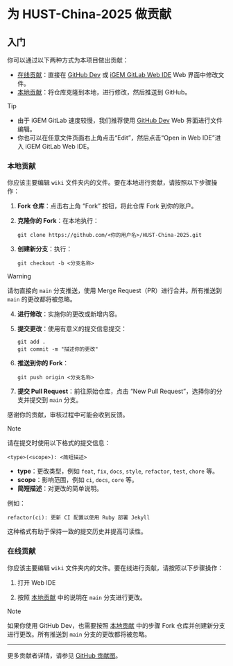# 为 HUST-China-2025 做贡献

## 入门

你可以通过以下两种方式为本项目做出贡献：

- [在线贡献](#在线贡献)：直接在 [GitHub Dev](https://github.dev/Lucas04-nhr/HUST-China-2025) 或 [iGEM GitLab Web IDE](https://gitlab.igem.org/-/ide/project/2025/hust-china/edit/main/-/) Web 界面中修改文件。
- [本地贡献](#本地贡献)：将仓库克隆到本地，进行修改，然后推送到 GitHub。

> [!TIP]
> - 由于 iGEM GitLab 速度较慢，我们推荐使用 [GitHub Dev](https://github.dev/Lucas04-nhr/HUST-China-2025) Web 界面进行文件编辑。
> - 你也可以在任意文件页面右上角点击“Edit”，然后点击“Open in Web IDE”进入 iGEM GitLab Web IDE。

### 本地贡献

你应该主要编辑 `wiki` 文件夹内的文件。要在本地进行贡献，请按照以下步骤操作：

1. **Fork 仓库**：点击右上角 “Fork” 按钮，将此仓库 Fork 到你的账户。

2. **克隆你的 Fork**：在本地执行：
   ```fish
   git clone https://github.com/<你的用户名>/HUST-China-2025.git
   ```

3. **创建新分支**：执行：
   ```fish
   git checkout -b <分支名称>
   ```

> [!WARNING]
> 请勿直接向 `main` 分支推送，使用 Merge Request（PR）进行合并。所有推送到 `main` 的更改都将被忽略。

4. **进行修改**：实施你的更改或新增内容。

5. **提交更改**：使用有意义的提交信息提交：
   ```fish
   git add .
   git commit -m "描述你的更改"
   ```

6. **推送到你的 Fork**：
   ```fish
   git push origin <分支名称>
   ```

7. **提交 Pull Request**：前往原始仓库，点击 “New Pull Request”，选择你的分支并提交到 `main` 分支。

感谢你的贡献，审核过程中可能会收到反馈。

> [!NOTE]
> 请在提交时使用以下格式的提交信息：
> ```
> <type>(<scope>): <简短描述>
> ```
> - **type**：更改类型，例如 `feat`, `fix`, `docs`, `style`, `refactor`, `test`, `chore` 等。
> - **scope**：影响范围，例如 `ci`, `docs`, `core` 等。
> - **简短描述**：对更改的简单说明。
> 
> 例如：
> ```
> refactor(ci): 更新 CI 配置以使用 Ruby 部署 Jekyll
> ```
> 这种格式有助于保持一致的提交历史并提高可读性。

### 在线贡献

你应该主要编辑 `wiki` 文件夹内的文件。要在线进行贡献，请按照以下步骤操作：

1. 打开 Web IDE

2. 按照 [本地贡献](#本地贡献) 中的说明在 `main` 分支进行更改。

> [!NOTE]
> 如果你使用 GitHub Dev，也需要按照 [本地贡献](#本地贡献) 中的步骤 Fork 仓库并创建新分支进行更改。所有推送到 `main` 分支的更改都将被忽略。

---

更多贡献者详情，请参见 [GitHub 贡献图](https://github.com/Lucas04-nhr/HUST-China_2025/graphs/contributors)。
